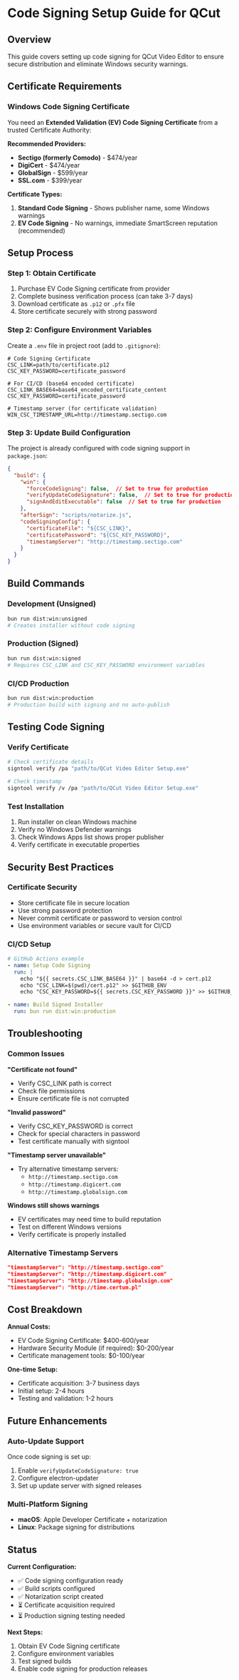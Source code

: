 # Code Signing Setup Guide for QCut

## Overview
This guide covers setting up code signing for QCut Video Editor to ensure secure distribution and eliminate Windows security warnings.

## Certificate Requirements

### Windows Code Signing Certificate
You need an **Extended Validation (EV) Code Signing Certificate** from a trusted Certificate Authority:

**Recommended Providers:**
- **Sectigo (formerly Comodo)** - $474/year
- **DigiCert** - $474/year  
- **GlobalSign** - $599/year
- **SSL.com** - $399/year

**Certificate Types:**
1. **Standard Code Signing** - Shows publisher name, some Windows warnings
2. **EV Code Signing** - No warnings, immediate SmartScreen reputation (recommended)

## Setup Process

### Step 1: Obtain Certificate
1. Purchase EV Code Signing certificate from provider
2. Complete business verification process (can take 3-7 days)
3. Download certificate as `.p12` or `.pfx` file
4. Store certificate securely with strong password

### Step 2: Configure Environment Variables

Create a `.env` file in project root (add to `.gitignore`):
```env
# Code Signing Certificate
CSC_LINK=path/to/certificate.p12
CSC_KEY_PASSWORD=certificate_password

# For CI/CD (base64 encoded certificate)
CSC_LINK_BASE64=base64_encoded_certificate_content
CSC_KEY_PASSWORD=certificate_password

# Timestamp server (for certificate validation)
WIN_CSC_TIMESTAMP_URL=http://timestamp.sectigo.com
```

### Step 3: Update Build Configuration

The project is already configured with code signing support in `package.json`:

```json
{
  "build": {
    "win": {
      "forceCodeSigning": false,  // Set to true for production
      "verifyUpdateCodeSignature": false,  // Set to true for production
      "signAndEditExecutable": false  // Set to true for production
    },
    "afterSign": "scripts/notarize.js",
    "codeSigningConfig": {
      "certificateFile": "${CSC_LINK}",
      "certificatePassword": "${CSC_KEY_PASSWORD}",
      "timestampServer": "http://timestamp.sectigo.com"
    }
  }
}
```

## Build Commands

### Development (Unsigned)
```bash
bun run dist:win:unsigned
# Creates installer without code signing
```

### Production (Signed)
```bash
bun run dist:win:signed
# Requires CSC_LINK and CSC_KEY_PASSWORD environment variables
```

### CI/CD Production
```bash
bun run dist:win:production
# Production build with signing and no auto-publish
```

## Testing Code Signing

### Verify Certificate
```bash
# Check certificate details
signtool verify /pa "path/to/QCut Video Editor Setup.exe"

# Check timestamp
signtool verify /v /pa "path/to/QCut Video Editor Setup.exe"
```

### Test Installation
1. Run installer on clean Windows machine
2. Verify no Windows Defender warnings
3. Check Windows Apps list shows proper publisher
4. Verify certificate in executable properties

## Security Best Practices

### Certificate Security
- Store certificate file in secure location
- Use strong password protection
- Never commit certificate or password to version control
- Use environment variables or secure vault for CI/CD

### CI/CD Setup
```yaml
# GitHub Actions example
- name: Setup Code Signing
  run: |
    echo "${{ secrets.CSC_LINK_BASE64 }}" | base64 -d > cert.p12
    echo "CSC_LINK=$(pwd)/cert.p12" >> $GITHUB_ENV
    echo "CSC_KEY_PASSWORD=${{ secrets.CSC_KEY_PASSWORD }}" >> $GITHUB_ENV

- name: Build Signed Installer
  run: bun run dist:win:production
```

## Troubleshooting

### Common Issues

**"Certificate not found"**
- Verify CSC_LINK path is correct
- Check file permissions
- Ensure certificate file is not corrupted

**"Invalid password"**
- Verify CSC_KEY_PASSWORD is correct
- Check for special characters in password
- Test certificate manually with signtool

**"Timestamp server unavailable"**
- Try alternative timestamp servers:
  - `http://timestamp.sectigo.com`
  - `http://timestamp.digicert.com`
  - `http://timestamp.globalsign.com`

**Windows still shows warnings**
- EV certificates may need time to build reputation
- Test on different Windows versions
- Verify certificate is properly installed

### Alternative Timestamp Servers
```json
"timestampServer": "http://timestamp.sectigo.com"
"timestampServer": "http://timestamp.digicert.com" 
"timestampServer": "http://timestamp.globalsign.com"
"timestampServer": "http://time.certum.pl"
```

## Cost Breakdown

**Annual Costs:**
- EV Code Signing Certificate: $400-600/year
- Hardware Security Module (if required): $0-200/year
- Certificate management tools: $0-100/year

**One-time Setup:**
- Certificate acquisition: 3-7 business days
- Initial setup: 2-4 hours
- Testing and validation: 1-2 hours

## Future Enhancements

### Auto-Update Support
Once code signing is set up:
1. Enable `verifyUpdateCodeSignature: true`
2. Configure electron-updater
3. Set up update server with signed releases

### Multi-Platform Signing
- **macOS**: Apple Developer Certificate + notarization
- **Linux**: Package signing for distributions

## Status

**Current Configuration:**
- ✅ Code signing configuration ready
- ✅ Build scripts configured
- ✅ Notarization script created
- ⏳ Certificate acquisition required
- ⏳ Production signing testing needed

**Next Steps:**
1. Obtain EV Code Signing certificate
2. Configure environment variables  
3. Test signed builds
4. Enable code signing for production releases